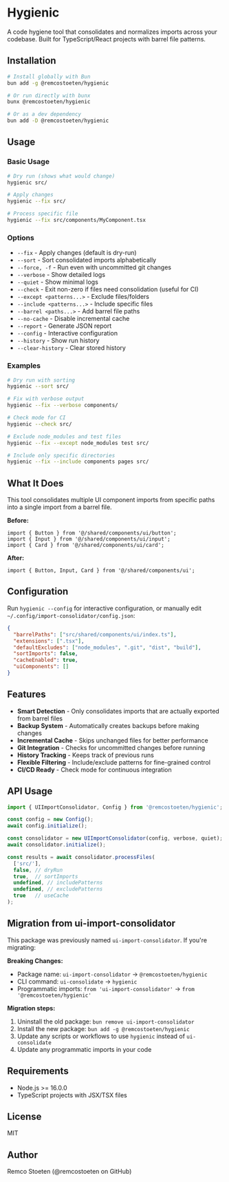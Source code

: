 # Hygienic

A code hygiene tool that consolidates and normalizes imports across your codebase. Built for TypeScript/React projects with barrel file patterns.

## Installation

```bash
# Install globally with Bun
bun add -g @remcostoeten/hygienic

# Or run directly with bunx
bunx @remcostoeten/hygienic

# Or as a dev dependency
bun add -D @remcostoeten/hygienic
```

## Usage

### Basic Usage

```bash
# Dry run (shows what would change)
hygienic src/

# Apply changes
hygienic --fix src/

# Process specific file
hygienic --fix src/components/MyComponent.tsx
```

### Options

- `--fix` - Apply changes (default is dry-run)
- `--sort` - Sort consolidated imports alphabetically
- `--force, -f` - Run even with uncommitted git changes
- `--verbose` - Show detailed logs
- `--quiet` - Show minimal logs
- `--check` - Exit non-zero if files need consolidation (useful for CI)
- `--except <patterns...>` - Exclude files/folders
- `--include <patterns...>` - Include specific files
- `--barrel <paths...>` - Add barrel file paths
- `--no-cache` - Disable incremental cache
- `--report` - Generate JSON report
- `--config` - Interactive configuration
- `--history` - Show run history
- `--clear-history` - Clear stored history

### Examples

```bash
# Dry run with sorting
hygienic --sort src/

# Fix with verbose output
hygienic --fix --verbose components/

# Check mode for CI
hygienic --check src/

# Exclude node_modules and test files
hygienic --fix --except node_modules test src/

# Include only specific directories
hygienic --fix --include components pages src/
```

## What It Does

This tool consolidates multiple UI component imports from specific paths into a single import from a barrel file.

**Before:**
```tsx
import { Button } from '@/shared/components/ui/button';
import { Input } from '@/shared/components/ui/input';
import { Card } from '@/shared/components/ui/card';
```

**After:**
```tsx
import { Button, Input, Card } from '@/shared/components/ui';
```

## Configuration

Run `hygienic --config` for interactive configuration, or manually edit `~/.config/import-consolidator/config.json`:

```json
{
  "barrelPaths": ["src/shared/components/ui/index.ts"],
  "extensions": [".tsx"],
  "defaultExcludes": ["node_modules", ".git", "dist", "build"],
  "sortImports": false,
  "cacheEnabled": true,
  "uiComponents": []
}
```

## Features

- **Smart Detection** - Only consolidates imports that are actually exported from barrel files
- **Backup System** - Automatically creates backups before making changes
- **Incremental Cache** - Skips unchanged files for better performance
- **Git Integration** - Checks for uncommitted changes before running
- **History Tracking** - Keeps track of previous runs
- **Flexible Filtering** - Include/exclude patterns for fine-grained control
- **CI/CD Ready** - Check mode for continuous integration

## API Usage

```typescript
import { UIImportConsolidator, Config } from '@remcostoeten/hygienic';

const config = new Config();
await config.initialize();

const consolidator = new UIImportConsolidator(config, verbose, quiet);
await consolidator.initialize();

const results = await consolidator.processFiles(
  ['src/'],
  false, // dryRun
  true,  // sortImports
  undefined, // includePatterns
  undefined, // excludePatterns
  true   // useCache
);
```

## Migration from ui-import-consolidator

This package was previously named `ui-import-consolidator`. If you're migrating:

**Breaking Changes:**
- Package name: `ui-import-consolidator` → `@remcostoeten/hygienic`
- CLI command: `ui-consolidate` → `hygienic`
- Programmatic imports: `from 'ui-import-consolidator'` → `from '@remcostoeten/hygienic'`

**Migration steps:**
1. Uninstall the old package: `bun remove ui-import-consolidator`
2. Install the new package: `bun add -g @remcostoeten/hygienic`
3. Update any scripts or workflows to use `hygienic` instead of `ui-consolidate`
4. Update any programmatic imports in your code

## Requirements

- Node.js >= 16.0.0
- TypeScript projects with JSX/TSX files

## License

MIT

## Author

Remco Stoeten (@remcostoeten on GitHub)
